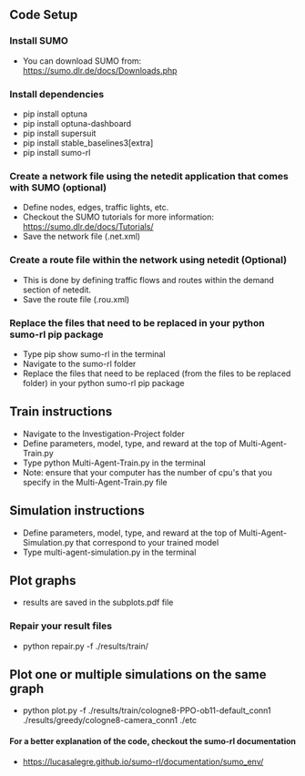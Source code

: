 ## Code Setup
### Install SUMO
- You can download SUMO from: https://sumo.dlr.de/docs/Downloads.php

### Install dependencies
- pip install optuna
- pip install optuna-dashboard
- pip install supersuit
- pip install stable_baselines3[extra]
- pip install sumo-rl

### Create a network file using the netedit application that comes with SUMO (optional)
- Define nodes, edges, traffic lights, etc. 
- Checkout the SUMO tutorials for more information: https://sumo.dlr.de/docs/Tutorials/ 
- Save the network file (.net.xml) 

### Create a route file within the network using netedit (Optional)
- This is done by defining traffic flows and routes within the demand section of netedit.
- Save the route file (.rou.xml)

### Replace the files that need to be replaced in your python sumo-rl pip package
- Type pip show sumo-rl in the terminal 
- Navigate to the sumo-rl folder
- Replace the files that need to be replaced (from the files to be replaced folder) in your python sumo-rl pip package
## Train instructions
- Navigate to the Investigation-Project folder
- Define parameters, model, type, and reward at the top of Multi-Agent-Train.py
- Type python Multi-Agent-Train.py in the terminal
- Note: ensure that your computer has the number of cpu's that you specify in the Multi-Agent-Train.py file

## Simulation instructions
- Define parameters, model, type, and reward at the top of Multi-Agent-Simulation.py that correspond to your trained model
- Type multi-agent-simulation.py in the terminal

## Plot graphs
- results are saved in the subplots.pdf file

### Repair your result files
- python repair.py -f ./results/train/

## Plot one or multiple simulations on the same graph
- python plot.py -f ./results/train/cologne8-PPO-ob11-default_conn1 ./results/greedy/cologne8-camera_conn1 ./etc

#### For a better explanation of the code, checkout the sumo-rl documentation
- https://lucasalegre.github.io/sumo-rl/documentation/sumo_env/
